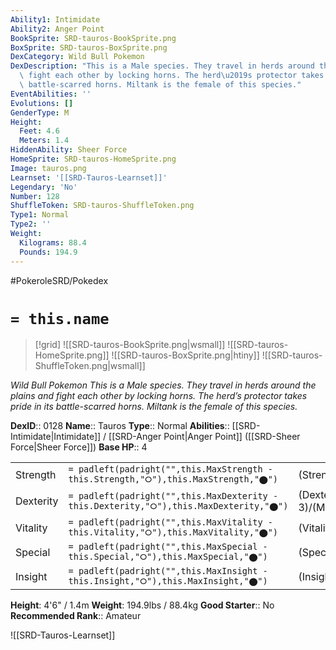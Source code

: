 ```yaml
---
Ability1: Intimidate
Ability2: Anger Point
BookSprite: SRD-tauros-BookSprite.png
BoxSprite: SRD-tauros-BoxSprite.png
DexCategory: Wild Bull Pokemon
DexDescription: "This is a Male species. They travel in herds around the plains and\
  \ fight each other by locking horns. The herd\u2019s protector takes pride in its\
  \ battle-scarred horns. Miltank is the female of this species."
EventAbilities: ''
Evolutions: []
GenderType: M
Height:
  Feet: 4.6
  Meters: 1.4
HiddenAbility: Sheer Force
HomeSprite: SRD-tauros-HomeSprite.png
Image: tauros.png
Learnset: '[[SRD-Tauros-Learnset]]'
Legendary: 'No'
Number: 128
ShuffleToken: SRD-tauros-ShuffleToken.png
Type1: Normal
Type2: ''
Weight:
  Kilograms: 88.4
  Pounds: 194.9
---
```


#PokeroleSRD/Pokedex

# `= this.name`

> [!grid]
> ![[SRD-tauros-BookSprite.png|wsmall]]
> ![[SRD-tauros-HomeSprite.png]]
> ![[SRD-tauros-BoxSprite.png|htiny]]
> ![[SRD-tauros-ShuffleToken.png|wsmall]]


*Wild Bull Pokemon*
*This is a Male species. They travel in herds around the plains and fight each other by locking horns. The herd’s protector takes pride in its battle-scarred horns. Miltank is the female of this species.*

**DexID**:: 0128
**Name**:: Tauros
**Type**:: Normal
**Abilities**:: [[SRD-Intimidate|Intimidate]] / [[SRD-Anger Point|Anger Point]] ([[SRD-Sheer Force|Sheer Force]])
**Base HP**:: 4

|           |                                                                                        |                                          |
| --------- | -------------------------------------------------------------------------------------- | ---------------------------------------- |
| Strength  | `= padleft(padright("",this.MaxStrength - this.Strength,"⭘"),this.MaxStrength,"⬤")`    | (Strength::3)/(MaxStrength::6)   |
| Dexterity | `= padleft(padright("",this.MaxDexterity - this.Dexterity,"⭘"),this.MaxDexterity,"⬤")` | (Dexterity:: 3)/(MaxDexterity::6) |
| Vitality  | `= padleft(padright("",this.MaxVitality - this.Vitality,"⭘"),this.MaxVitality,"⬤")`    | (Vitality::3)/(MaxVitality::6)   |
| Special   | `= padleft(padright("",this.MaxSpecial - this.Special,"⭘"),this.MaxSpecial,"⬤")`       | (Special::1)/(MaxSpecial::3)     |
| Insight   | `= padleft(padright("",this.MaxInsight - this.Insight,"⭘"),this.MaxInsight,"⬤")`       | (Insight::2)/(MaxInsight::5)     |

**Height**: 4'6" / 1.4m
**Weight**: 194.9lbs / 88.4kg
**Good Starter**:: No
**Recommended Rank**:: Amateur

![[SRD-Tauros-Learnset]]